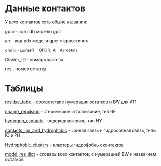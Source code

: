 # Данные контактов

У всех контактов есть общие названия:

gpcr - код pdb модели gpcr

arr - код pdb модели gpcr с аррестином

chain - цепь(R - GPCR, A - Arrestin)

Cluster_ID - номер кластера

res - номер остатка

# Таблицы

[residue_table](residue_table.csv) - соответствие нумерации остатков и BW для AT1

[charge_repulsion](charge_repulsion.csv) - стерическое отталкивание, тип RE

[hydrogen_contacts](hydrogen_contacts.csv) - водородная связь, тип HY

[contacts_ion_and_hydrophobic](contacts_ion_and_hydrophobic.csv) - ионная связь и гидрофобная связь, типы IO и PH

[Hydrophobic_clusters](Hydrophobic_clusters.csv) - кластеры гидрофобных контактов

[model_res_dict](model_res_dict.csv) - словарь всех контактов, с нумерацией BW и названием остатков

